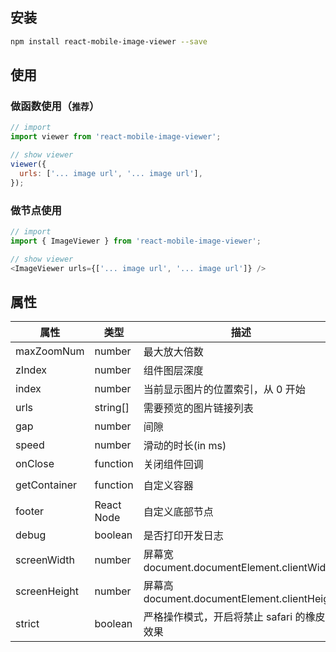 ## 安装

```bash
npm install react-mobile-image-viewer --save
```

## 使用

### 做函数使用（`推荐`）

```javascript
// import
import viewer from 'react-mobile-image-viewer';

// show viewer
viewer({
  urls: ['... image url', '... image url'],
});
```

### 做节点使用

```javascript
// import
import { ImageViewer } from 'react-mobile-image-viewer';

// show viewer
<ImageViewer urls={['... image url', '... image url']} />
```

## 属性

| 属性         | 类型       | 描述                                         | 默认值                |
| ------------ | ---------- | -------------------------------------------- | --------------------- |
| maxZoomNum   | number     | 最大放大倍数                                 | `5`                   |
| zIndex       | number     | 组件图层深度                                 | `100`                 |
| index        | number     | 当前显示图片的位置索引，从 0 开始            | `0`                   |
| urls         | string[]   | 需要预览的图片链接列表                       | `[]`                  |
| gap          | number     | 间隙                                         | `10`                  |
| speed        | number     | 滑动的时长(in ms)                            | `300`                 |
| onClose      | function   | 关闭组件回调                                 | `() => {}`            |
| getContainer | function   | 自定义容器                                   | `() => document.body` |
| footer       | React Node | 自定义底部节点                               | `null`                |
| debug        | boolean    | 是否打印开发日志                             | `false`               |
| screenWidth  | number     | 屏幕宽 document.documentElement.clientWidth  | `undefined`           |
| screenHeight | number     | 屏幕高 document.documentElement.clientHeight | `undefined`           |
| strict       | boolean    | 严格操作模式，开启将禁止 safari 的橡皮筋效果 | `true`                |
